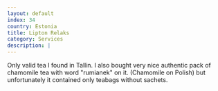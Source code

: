```yaml
---
layout: default
index: 34
country: Estonia
title: Lipton Relaks
category: Services
description: |
---
```


Only valid tea I found in Tallin. I also bought very nice authentic pack of chamomile tea with word "rumianek" on it. (Chamomile on Polish) but unfortunately it contained only teabags without sachets. 
